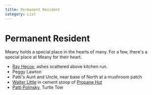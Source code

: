 ```yaml
---
title: Permanent Resident
category: List
---
```

# Permanent Resident

Meany holds a special place in the hearts of many. For a few, there's a special place at Meany for their heart.

* [Ray Hecox](Ray-Hecox), ashes scattered above kitchen run.
* Peggy Lawton
* Patti's Aunt and Uncle, near base of North at a mushroom patch
* [Walter Little](Walter-Little) in cement stoop of [Propane Hut](Propane-Hut)
* [Patti Polinsky](Patti-Polinsky), Turtle Tow